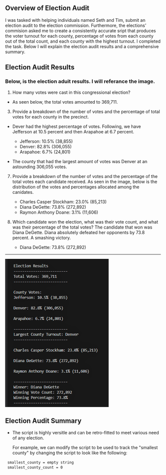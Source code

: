 ## Overview of Election Audit 
  I was tasked with helping individuals named Seth and Tim, submit an election audit to the election commission. Furthermore, the elections' commision asked
me to create a consistently accurate sript that produces the voter turnout for each county, percentage of votes from each county out of the total count, and each county with the highest turnout. I completed the task. Below I will explain the election audit results and a comprehensive summary. 

## Election Audit Results 
### Below, is the election aduit results. I will referance the image.
1. How many votes were cast in this congressional election?
  - As seen below, the total votes amounted to 369,711.
  
  
3. Provide a breakdown of the number of votes and the percentage of total votes for each county in the precinct.
  - Dever had the highest percentage of votes. Following, we have Jefferson at 10.5 percent and then Arapahoe at 6.7 percent.
    - Jefferson: 10.5% (38,855)
    - Denver: 82.8% (306,055)
    - Arapahoe: 6.7% (24,801)

  - The county that had the largest amount of votes was Denver at an astounding 306,055 votes.
  
  
7. Provide a breakdown of the number of votes and the percentage of the total votes each candidate received.
As seen in the image, below is the distribution of the votes and percentages allocated among the canidates.

    - Charles Casper Stockham: 23.0% (85,213)
    - Diana DeGette: 73.8% (272,892)
    - Raymon Anthony Doane: 3.1% (11,606)


9. Which candidate won the election, what was their vote count, and what was their percentage of the total votes?
  The candidate that won was Diana DeGette. Diana absolutely defeated her opponents by 73.8 percent. A smashing victory. 

   - Diana DeGette: 73.8% (272,892)




-----------------------------------------------------------------------------------------------------------------------------




![Election Analysis](https://github.com/Aszeal/Election_Analysis-/blob/main/Resources%20Election%20Analysis/Election%20Analysis%20text.png)

## Election Audit Summary
- The script is highly versitle and can be retro-fitted to meet various need of any election.

  For example,  we can modify the script to be used to track the "smallest county" by changing the script to look like the following:
```
 smallest_county = empty string   
 smallest_county_count = 0
```
